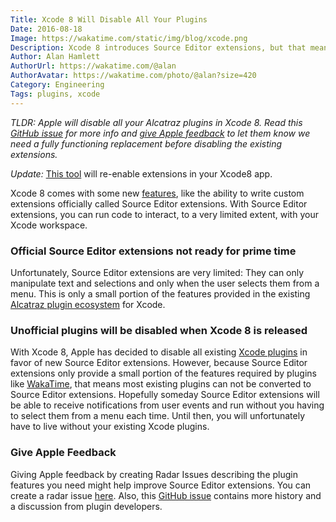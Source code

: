 ```yaml
---
Title: Xcode 8 Will Disable All Your Plugins
Date: 2016-08-18
Image: https://wakatime.com/static/img/blog/xcode.png
Description: Xcode 8 introduces Source Editor extensions, but that means all your current extensions will be disabled.
Author: Alan Hamlett
AuthorUrl: https://wakatime.com/@alan
AuthorAvatar: https://wakatime.com/photo/@alan?size=420
Category: Engineering
Tags: plugins, xcode
---
```


*TLDR: Apple will disable all your Alcatraz plugins in Xcode 8. Read this
[GitHub issue][issue] for more info and [give Apple feedback][radars] to let
them know we need a fully functioning replacement before disabling the
existing extensions.*

*Update:* [This tool][patch] will re-enable extensions in your Xcode8 app.

Xcode 8 comes with some new [features][features], like the ability to write
custom extensions officially called Source Editor extensions. With Source
Editor extensions, you can run code to interact, to a very limited extent,
with your Xcode workspace.

### Official Source Editor extensions not ready for prime time

Unfortunately, Source Editor extensions are very limited: They can only
manipulate text and selections and only when the user selects them from a
menu. This is only a small portion of the features provided in the existing
[Alcatraz plugin ecosystem][alcatraz] for Xcode.

### Unofficial plugins will be disabled when Xcode 8 is released

With Xcode 8, Apple has decided to disable all existing
[Xcode plugins][alcatraz] in favor of new Source Editor extensions. However,
because Source Editor extensions only provide a small portion of the features
required by plugins like [WakaTime][xcode-wakatime], that means most existing
plugins can not be converted to Source Editor extensions. Hopefully someday
Source Editor extensions will be able to receive notifications from user
events and run without you having to select them from a menu each time. Until
then, you will unfortunately have to live without your existing Xcode plugins.

### Give Apple Feedback

Giving Apple feedback by creating Radar Issues describing the plugin features
you need might help improve Source Editor extensions. You can create a radar
issue [here][radars]. Also, this [GitHub issue][issue] contains more history
and a discussion from plugin developers.

[features]: https://developer.apple.com/xcode/features/
[xcode-wakatime]: https://github.com/wakatime/xcode-wakatime
[alcatraz]: http://alcatraz.io/
[radars]: https://bugreport.apple.com/
[issue]: https://github.com/alcatraz/Alcatraz/issues/475
[patch]: https://s3-us-west-1.amazonaws.com/wakatime/MakeXcodeGr8Again.app.zip
